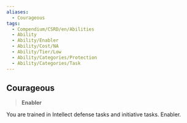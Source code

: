 ```yaml
---
aliases:
  - Courageous
tags:
  - Compendium/CSRD/en/Abilities
  - Ability
  - Ability/Enabler
  - Ability/Cost/NA
  - Ability/Tier/Low
  - Ability/Categories/Protection
  - Ability/Categories/Task
---
```

    
      
## Courageous      
>**Enabler**    
      
You are trained in Intellect defense tasks and initiative tasks. Enabler.